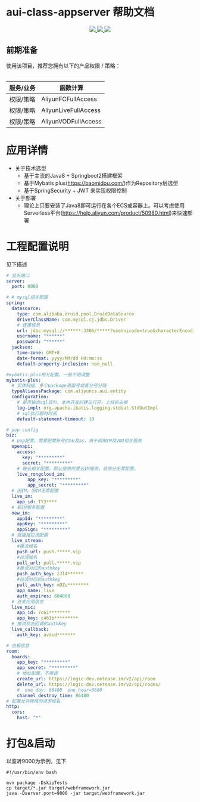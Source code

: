# aui-class-appserver 帮助文档

<p align="center" class="flex justify-center">
    <a href="https://www.serverless-devs.com" class="ml-1">
    <img src="http://editor.devsapp.cn/icon?package=start-springboot&type=packageType">
  </a>
  <a href="http://www.devsapp.cn/details.html?name=start-springboot" class="ml-1">
    <img src="http://editor.devsapp.cn/icon?package=start-springboot&type=packageVersion">
  </a>
  <a href="http://www.devsapp.cn/details.html?name=start-springboot" class="ml-1">
    <img src="http://editor.devsapp.cn/icon?package=start-springboot&type=packageDownload">
  </a>
</p>
<table>

## 前期准备
使用该项目，推荐您拥有以下的产品权限 / 策略：

| 服务/业务 | 函数计算                 |     
| --- |----------------------|   
| 权限/策略 | AliyunFCFullAccess   |     
| 权限/策略 | AliyunLiveFullAccess |     
| 权限/策略 | AliyunVODFullAccess    |     

</table>

<appdetail id="flushContent">

# 应用详情

- 关于技术选型 
  - 基于主流的Java8 + Springboot2搭建框架
  - 基于Mybatis plus(https://baomidou.com/)作为Repository层选型
  - 基于SpringSecurity + JWT 来实现权限控制
- 关于部署
  - 理论上只要安装了Java8即可运行在各个ECS或容器上。可以考虑使用Serverless平台(https://help.aliyun.com/product/50980.html)来快速部署

</appdetail>

# 工程配置说明
见下描述
```yaml
# 监听端口
server:
  port: 8080

# # mysql相关配置
spring:
  datasource:
    type: com.alibaba.druid.pool.DruidDataSource
    driverClassName: com.mysql.cj.jdbc.Driver
    # 连接信息
    url: jdbc:mysql://******:3306/*****?useUnicode=true&characterEncoding=UTF-8&useSSL=false&serverTimezone=Asia/Shanghai
    username: "******"
    password: "******"
  jackson:
    time-zone: GMT+8
    date-format: yyyy/MM/dd HH:mm:ss
    default-property-inclusion: non_null

#mybatis-plus相关配置。一般不用调整
mybatis-plus:
  # 实体扫描，多个package用逗号或者分号分隔
  typeAliasesPackage: com.aliyuncs.aui.entity
  configuration:
    # 是否输出sql语句，本地开发时建议打开，上线前去掉
    log-impl: org.apache.ibatis.logging.stdout.StdOutImpl
    # sql执行超时时间
    default-statement-timeout: 10

# pop config
biz:
  # pop配置。需要配置账号的ak及as，用于调用IM及VOD相关服务
  openapi:
    access:
      key: "*********"
      secret: "*********"
    # 融云相关配置，默认使用阿里云IM服务，该部分无需配置。
    live_rongcloud_im:
    	app_key: "*********"
    	app_secret: "*********"
  # 旧IM，旧IM无需配置 
  live_im:
    app_id: TY3****
  # 新IM服务配置
  new_im:
    appId: "*********"
    appKey: "*********"
    appSign: "*********"
  # 直播推拉流配置
  live_stream:
    #推流域名
    push_url: push.*****.vip
    #拉流域名
    pull_url: pull.*****.vip
    #推流对应的authkey
    push_auth_key: zJl4******
    #拉流对应的authkey
    pull_auth_key: mDZs********
    app_name: live
    auth_expires: 604800
  # 连麦应用信息
  live_mic:
    app_id: 7c61********
    app_key: c461b*********
  # 推流状态回调的authKey
  live_callback:
    auth_key: avdsd*******

# 白板信息
room:
  boards:
    app_key: "*********"
    app_secret: "*********"
    # 地址配置，不用调
    create_url: https://logic-dev.netease.im/v2/api/room
    delete_url: https://logic-dev.netease.im/v2/api/rooms/
    #  one day: 86400  one hour=3600
    channel_destroy_time: 86400
# 配置允许跨域的请求域名
http:
  cors:
    host: "*"
```

# 打包&启动
以监听9000为示例，见下
```shell
#!/usr/bin/env bash

mvn package -DskipTests
cp target/*.jar target/webframework.jar
java -Dserver.port=9000 -jar target/webframework.jar
```

